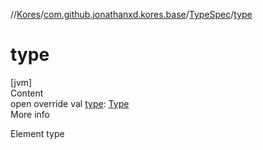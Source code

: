 //[Kores](../../index.md)/[com.github.jonathanxd.kores.base](../index.md)/[TypeSpec](index.md)/[type](type.md)



# type  
[jvm]  
Content  
open override val [type](type.md): [Type](https://docs.oracle.com/javase/8/docs/api/java/lang/reflect/Type.html)  
More info  


Element type

  



